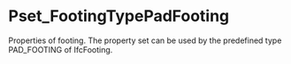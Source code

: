 # Pset_FootingTypePadFooting

Properties of footing. The property set can be used by the predefined type PAD_FOOTING of IfcFooting.
